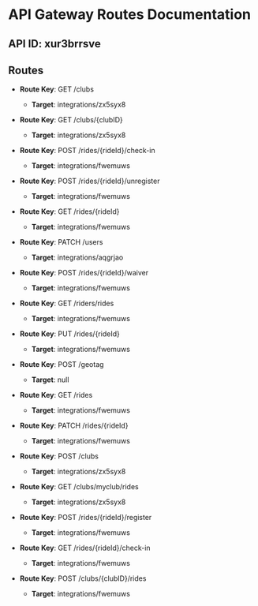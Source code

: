 # API Gateway Routes Documentation
## API ID: xur3brrsve
## Routes
- **Route Key**: GET /clubs
  - **Target**: integrations/zx5syx8

- **Route Key**: GET /clubs/{clubID}
  - **Target**: integrations/zx5syx8

- **Route Key**: POST /rides/{rideId}/check-in
  - **Target**: integrations/fwemuws

- **Route Key**: POST /rides/{rideId}/unregister
  - **Target**: integrations/fwemuws

- **Route Key**: GET /rides/{rideId}
  - **Target**: integrations/fwemuws

- **Route Key**: PATCH /users
  - **Target**: integrations/aqgrjao

- **Route Key**: POST /rides/{rideId}/waiver
  - **Target**: integrations/fwemuws

- **Route Key**: GET /riders/rides
  - **Target**: integrations/fwemuws

- **Route Key**: PUT /rides/{rideId}
  - **Target**: integrations/fwemuws

- **Route Key**: POST /geotag
  - **Target**: null

- **Route Key**: GET /rides
  - **Target**: integrations/fwemuws

- **Route Key**: PATCH /rides/{rideId}
  - **Target**: integrations/fwemuws

- **Route Key**: POST /clubs
  - **Target**: integrations/zx5syx8

- **Route Key**: GET /clubs/myclub/rides
  - **Target**: integrations/zx5syx8

- **Route Key**: POST /rides/{rideId}/register
  - **Target**: integrations/fwemuws

- **Route Key**: GET /rides/{rideId}/check-in
  - **Target**: integrations/fwemuws

- **Route Key**: POST /clubs/{clubID}/rides
  - **Target**: integrations/fwemuws

